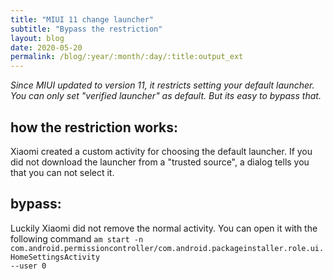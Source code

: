 ```yaml
---
title: "MIUI 11 change launcher"
subtitle: "Bypass the restriction"
layout: blog
date: 2020-05-20
permalink: /blog/:year/:month/:day/:title:output_ext
---
```


_Since MIUI updated to version 11, it restricts setting your default launcher.
You can only set "verified launcher" as default.
But its easy to bypass that._

## how the restriction works:

Xiaomi created a custom activity for choosing the default launcher.
If you did not download the launcher from a "trusted source", a dialog tells you that you can not select it.

## bypass:

Luckily Xiaomi did not remove the normal activity.
You can open it with the following command
<code>am start -n com.android.permissioncontroller/com.android.packageinstaller.role.ui.HomeSettingsActivity --user 0</code>
